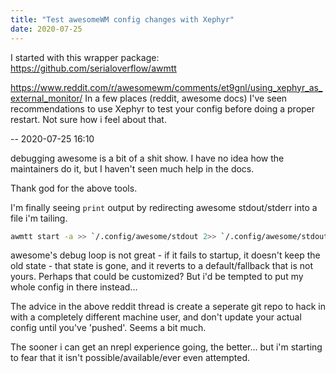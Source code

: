 ```yaml
---
title: "Test awesomeWM config changes with Xephyr"
date: 2020-07-25
---
```



I started with this wrapper package: https://github.com/serialoverflow/awmtt

https://www.reddit.com/r/awesomewm/comments/et9gnl/using_xephyr_as_external_monitor/
In a few places (reddit, awesome docs) I've seen recommendations to use Xephyr
to test your config before doing a proper restart. Not sure how i feel about
that.

--
2020-07-25 16:10

debugging awesome is a bit of a shit show. I have no idea how the maintainers do
it, but I haven't seen much help in the docs.

Thank god for the above tools.

I'm finally seeing `print` output by redirecting awesome stdout/stderr into a
file i'm tailing.

``` sh
awmtt start -a >> `/.config/awesome/stdout 2>> `/.config/awesome/stdout
```

awesome's debug loop is not great - if it fails to startup, it doesn't keep the
old state - that state is gone, and it reverts to a default/fallback that is not
yours. Perhaps that could be customized? But i'd be tempted to put my whole
config in there instead...

The advice in the above reddit thread is create a seperate git repo to hack in
with a completely different machine user, and don't update your actual config
until you've 'pushed'. Seems a bit much.

The sooner i can get an nrepl experience going, the better... but i'm starting
to fear that it isn't possible/available/ever even attempted.